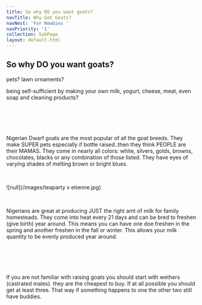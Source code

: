 ```yaml
---
title: So why DO you want goats?
navTitle: Why Get Goats?
navNest: 'For Newbies '
navPriority: '1'
collection: SubPage
layout: default.html
---
```

## **So why DO you want goats?**

pets? lawn ornaments? 

being self-sufficient by making your own milk, yogurt, cheese, meat, even soap and cleaning products?

<br />

![]()

<br />

Nigerian Dwarf goats are the most popular of all the goat breeds. They make SUPER pets especially if bottle raised..then they think PEOPLE are their MAMAS. They come in nearly all colors: white, silvers, golds, browns, chocolates, blacks or any combination of those listed. They have eyes of varying shades of melting brown or bright blues.

<br />

![null](/images/teaparty x etienne.jpg)

<br />

Nigerians are great at producing JUST the right amt of milk for family homesteads. They come into heat every 21 days and can be bred to freshen (give birth) year around. This means you can have one doe freshen in the spring and another freshen in the fall or winter.  This allows your milk quantity to be evenly produced year around.

<br />

![]()

<br />

If you are not familiar with raising goats you should start with wethers (castrated males). they are the cheapest to buy. If at all possible you should get at least three. That way if something happens to one the other two still have buddies.
